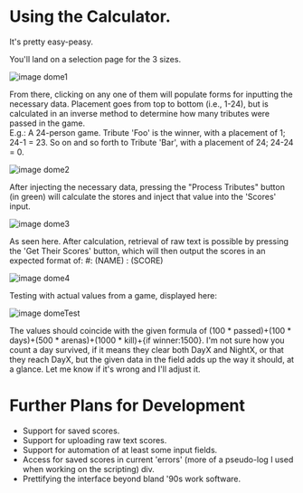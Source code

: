 # Using the Calculator.
It's pretty easy-peasy.

You'll land on a selection page for the 3 sizes.

![image dome1](https://i.imgur.com/bqVfuqE.png)

From there, clicking on any one of them will populate forms for inputting the necessary data.  Placement goes from top to bottom (i.e., 1-24), but is calculated in an inverse method to determine how many tributes were passed in the game.  
E.g.: A 24-person game.  Tribute 'Foo' is the winner, with a placement of 1; 24-1 = 23.  So on and so forth to Tribute 'Bar', with a placement of 24; 24-24 = 0.  

![image dome2](https://i.imgur.com/9URTFtG.png)

After injecting the necessary data, pressing the "Process Tributes" button (in green) will calculate the stores and inject that value into the 'Scores' input.  

![image dome3](https://i.imgur.com/0xGvXEi.png)

As seen here.  After calculation, retrieval of raw text is possible by pressing the 'Get Their Scores' button, which will then output the scores in an expected format of:
#: (NAME) : (SCORE)

![image dome4](https://i.imgur.com/hNF2zev.png)

Testing with actual values from a game, displayed here:

![image domeTest](https://i.imgur.com/YFSGl3C.png)

The values should coincide with the given formula of (100 * passed)+(100 * days)+(500 * arenas)+(1000 * kill)+{if winner:1500}.  I'm not sure how you count a day survived, if it means they clear both DayX and NightX, or that they reach DayX, but the given data in the field adds up the way it should, at a glance.  Let me know if it's wrong and I'll adjust it.

# Further Plans for Development
* Support for saved scores.
* Support for uploading raw text scores.
* Support for automation of at least some input fields.
* Access for saved scores in current 'errors' (more of a pseudo-log I used when working on the scripting) div.
* Prettifying the interface beyond bland '90s work software.
